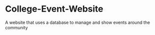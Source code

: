 # College-Event-Website
A website that uses a database to manage and show events around the community

